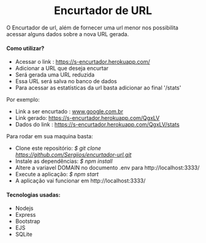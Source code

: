 <h1 align="center">Encurtador de URL</h1>
<p align="center">

O Encurtador de url, além de fornecer uma url menor nos possibilita acessar alguns dados sobre a nova URL gerada.

<h4>Como utilizar?</h4>

- Acessar o link : https://s-encurtador.herokuapp.com/
- Adicionar a URL que deseja encurtar
- Será gerada uma URL reduzida
- Essa URL será salva no banco de dados
- Para acessar as estatísticas da url basta adicionar ao final '/stats'

Por exemplo:

- Link a ser encurtado : www.google.com.br
- Link gerado: https://s-encurtador.herokuapp.com/QgxLV
- Dados do link : https://s-encurtador.herokuapp.com/QgxLV/stats
  
Para rodar em sua maquina basta:
  
- Clone este repositório: <i>$ git clone https://github.com/Sergiios/encurtador-url.git</i>
- Instale as dependências: <i>$ npm install</i>
- Altere a variavel DOMAIN no documento .env para http://localhost:3333/
- Execute a aplicação: <i>$ npm start</i>
- A aplicação vai funcionar em http://localhost:3333/

<h4>Tecnologias usadas:</h4>
<ul>
  <li> Nodejs </li>
  <li> Express </li>
  <li> Bootstrap </li>
  <li> EJS </li>
  <li> SQLite </li>
</ul>

</p>
